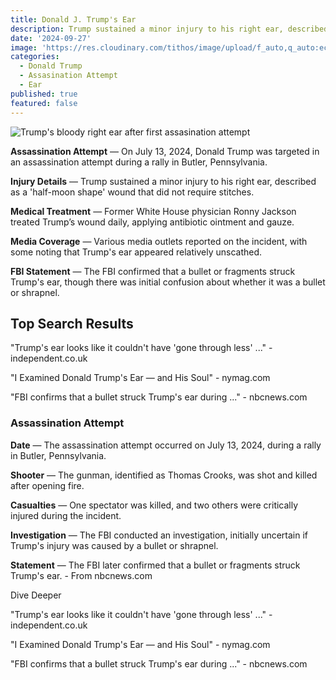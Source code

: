 ```yaml
---
title: Donald J. Trump's Ear
description: Trump sustained a minor injury to his right ear, described as a 'half-moon shape' wound that did not require stitches.
date: '2024-09-27'
image: 'https://res.cloudinary.com/tithos/image/upload/f_auto,q_auto:eco/v1727451101/trumps-ear_qwd1xd.webp'
categories:
  - Donald Trump
  - Assasination Attempt
  - Ear
published: true
featured: false
---
```


<script>
  import { Image, ImageSlider } from '../lib';
  const images = [
    { src: "https://res.cloudinary.com/tithos/image/upload/f_auto,q_auto:eco/v1727334680/Donald_Trump_Biography_Photos_rroysh.webp", alt: "Young Donald Trump with family" },
    { src: "https://res.cloudinary.com/tithos/image/upload/f_auto,q_auto:eco/v1727334680/Donald_Trump_2016_Biography_Photos_1_pjh0af.webp", alt: "Young Donald Trump as a ball player" },
    { src: "https://res.cloudinary.com/tithos/image/upload/f_auto,q_auto:eco/v1727334680/Donald_Trump_2016_Biography_Photos_tzfabu.webp", alt: "Donald Trump at military academy" },
    { src: "https://res.cloudinary.com/tithos/image/upload/f_auto,q_auto:eco/v1727334680/Donald_Trump_2016_Biography_1_oahr0u.webp", alt: "Donald Trump with his father" }
  ];
</script>

<Image src="https://res.cloudinary.com/tithos/image/upload/f_auto,q_auto:eco/v1727451102/trumps-ear-3_gurqsc.avif" alt="Trump's bloody right ear after first assasination attempt" />

**Assassination Attempt** — On July 13, 2024, Donald Trump was targeted in an assassination attempt during a rally in Butler, Pennsylvania.

**Injury Details** — Trump sustained a minor injury to his right ear, described as a 'half-moon shape' wound that did not require stitches.

**Medical Treatment** — Former White House physician Ronny Jackson treated Trump’s wound daily, applying antibiotic ointment and gauze.

**Media Coverage** — Various media outlets reported on the incident, with some noting that Trump's ear appeared relatively unscathed.

**FBI Statement** — The FBI confirmed that a bullet or fragments struck Trump's ear, though there was initial confusion about whether it was a bullet or shrapnel.

## Top Search Results

"Trump's ear looks like it couldn't have 'gone through less' ..." - independent.co.uk

"I Examined Donald Trump's Ear — and His Soul" - nymag.com

"FBI confirms that a bullet struck Trump's ear during ..." - nbcnews.com

### Assassination Attempt

**Date** — The assassination attempt occurred on July 13, 2024, during a rally in Butler, Pennsylvania.

**Shooter** — The gunman, identified as Thomas Crooks, was shot and killed after opening fire.

**Casualties** — One spectator was killed, and two others were critically injured during the incident.

**Investigation** — The FBI conducted an investigation, initially uncertain if Trump's injury was caused by a bullet or shrapnel.

**Statement** — The FBI later confirmed that a bullet or fragments struck Trump's ear. - From nbcnews.com

Dive Deeper

"Trump's ear looks like it couldn't have 'gone through less' ..." - independent.co.uk

"I Examined Donald Trump's Ear — and His Soul" - nymag.com

"FBI confirms that a bullet struck Trump's ear during ..." - nbcnews.com